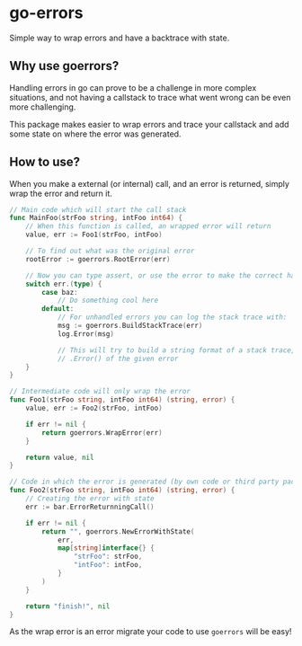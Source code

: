 # go-errors
Simple way to wrap errors and have a backtrace with state.

## Why use goerrors?
Handling errors in go can prove to be a challenge in more complex situations, and not having a callstack to trace what went wrong can be even more challenging.

This package makes easier to wrap errors and trace your callstack and add some state on where the error was generated.

## How to use?
When you make a external (or internal) call, and an error is returned, simply wrap the error and return it.

``` go
// Main code which will start the call stack
func MainFoo(strFoo string, intFoo int64) {
    // When this function is called, an wrapped error will return
    value, err := Foo1(strFoo, intFoo)

    // To find out what was the original error
    rootError := goerrors.RootError(err)

    // Now you can type assert, or use the error to make the correct handling
    switch err.(type) {
        case baz:
            // Do something cool here
        default:
            // For unhandled errors you can log the stack trace with:
            msg := goerrors.BuildStackTrace(err)
            log.Error(msg)

            // This will try to build a string format of a stack trace, or return the 
            // .Error() of the given error            
    }
}

// Intermediate code will only wrap the error
func Foo1(strFoo string, intFoo int64) (string, error) {
    value, err := Foo2(strFoo, intFoo)

    if err != nil {
        return goerrors.WrapError(err)
    }

    return value, nil
}

// Code in which the error is generated (by own code or third party packages)
func Foo2(strFoo string, intFoo int64) (string, error) {
    // Creating the error with state
    err := bar.ErrorReturnningCall()

    if err != nil {
        return "", goerrors.NewErrorWithState(
            err, 
            map[string]interface{} {
                "strFoo": strFoo,
                "intFoo": intFoo,
            }
        )
    }

    return "finish!", nil
}
```

As the wrap error is an error migrate your code to use `goerrors` will be easy!


